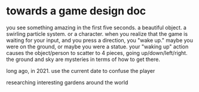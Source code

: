 # towards a game design doc

you see something amazing in the first five seconds. a beautiful object. a
swirling particle system. or a character. when you realize that the game is
waiting for your input, and you press a direction, you "wake up." maybe you
were on the ground, or maybe you were a statue. your "waking up" action causes
the object/person to scatter to 4 pieces, going up/down/left/right. the ground
and sky are mysteries in terms of how to get there.

long ago, in 2021. use the current date to confuse the player

researching interesting gardens around the world


